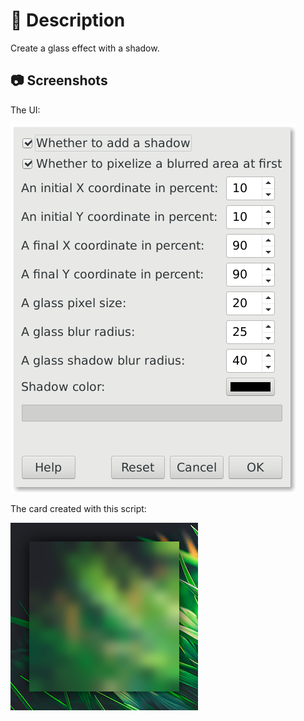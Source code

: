 # 📖 Description

Create a glass effect with a shadow.

## 📷 Screenshots

The UI:

![ui](./ui.png)

The card created with this script:

![result](./result.png)

